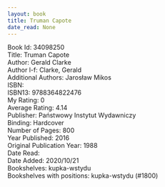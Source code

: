 ```yaml
---
layout: book
title: Truman Capote
date_read: None
---
```


Book Id: 34098250<br />
Title: Truman Capote<br />
Author: Gerald Clarke<br />
Author l-f: Clarke, Gerald<br />
Additional Authors: Jarosław Mikos<br />
ISBN: <br />
ISBN13: 9788364822476<br />
My Rating: 0<br />
Average Rating: 4.14<br />
Publisher: Państwowy Instytut Wydawniczy<br />
Binding: Hardcover<br />
Number of Pages: 800<br />
Year Published: 2016<br />
Original Publication Year: 1988<br />
Date Read: <br />
Date Added: 2020/10/21<br />
Bookshelves: kupka-wstydu<br />
Bookshelves with positions: kupka-wstydu (#1800)<br />

